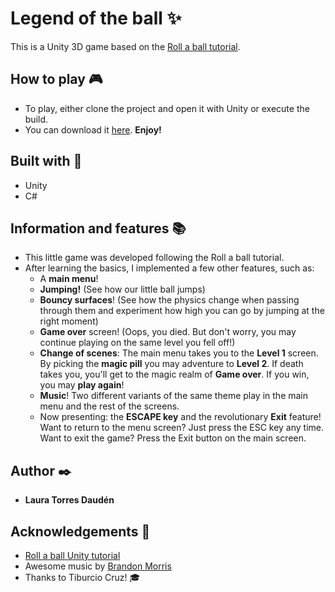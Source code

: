 # Legend of the ball ✨
This is a Unity 3D game based on the [Roll a ball tutorial](https://learn.unity.com/project/roll-a-ball).

## How to play :video_game:
- To play, either clone the project and open it with Unity or execute the build.
- You can download it [here](https://drive.google.com/file/d/18UVAzDNjbHRBfhZ0F6eyVev7kBhIywXY/view?usp=sharing). **Enjoy!**

## Built with :hammer:
- Unity
- C#

## Information and features :books:
- This little game was developed following the Roll a ball tutorial.
- After learning the basics, I implemented a few other features, such as:
    - A **main menu**!
    - **Jumping!** (See how our little ball jumps)
    - **Bouncy surfaces**! (See how the physics change when passing through them and experiment how high you can go by jumping at the right moment)
    - **Game over** screen! (Oops, you died. But don't worry, you may continue playing on the same level you fell off!)
    - **Change of scenes**: The main menu takes you to the **Level 1** screen. By picking the **magic pill** you may adventure to **Level 2**. If death takes you, you'll get to the magic realm of **Game over**. If you win, you may **play again**!
    - **Music**! Two different variants of the same theme play in the main menu and the rest of the screens.
    - Now presenting: the **ESCAPE key** and the revolutionary **Exit** feature! Want to return to the menu screen? Just press the ESC key any time. Want to exit the game? Press the Exit button on the main screen.

## Author :black_nib:
- **Laura Torres Daudén**

## Acknowledgements 💖
- [Roll a ball Unity tutorial](https://learn.unity.com/project/roll-a-ball)
- Awesome music by [Brandon Morris](https://opengameart.org/content/loading-screen-loop)
- Thanks to Tiburcio Cruz! :mortar_board:

